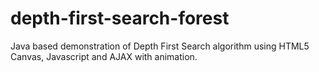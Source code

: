 # depth-first-search-forest
Java based demonstration of Depth First Search algorithm using HTML5 Canvas, Javascript and AJAX with animation.
